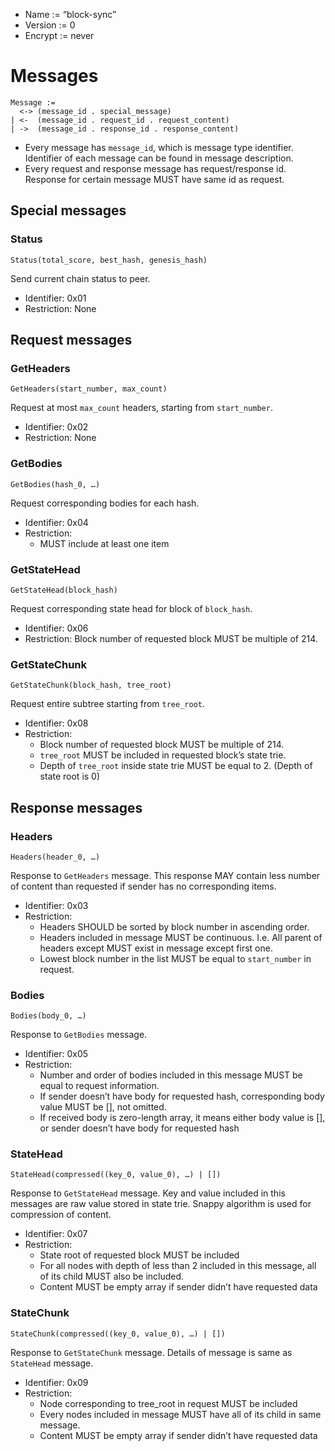 * Name := “block-sync”
* Version := 0
* Encrypt := never

# Messages

```
Message :=
  <-> (message_id . special_message)
| <-  (message_id . request_id . request_content)
| ->  (message_id . response_id . response_content)
```

* Every message has `message_id`, which is message type identifier. Identifier of each message can be found in message description.
* Every request and response message has request/response id. Response for certain message MUST have same id as request.

## Special messages

### Status

```
Status(total_score, best_hash, genesis_hash)
```

Send current chain status to peer.

* Identifier: 0x01
* Restriction: None

## Request messages

### GetHeaders

```
GetHeaders(start_number, max_count)
```

Request at most `max_count` headers, starting from `start_number`.

* Identifier: 0x02
* Restriction: None


### GetBodies

```
GetBodies(hash_0, …)
```

Request corresponding bodies for each hash.

* Identifier: 0x04
* Restriction:
  * MUST include at least one item


### GetStateHead

```
GetStateHead(block_hash)
```

Request corresponding state head for block of `block_hash`.

* Identifier: 0x06
* Restriction: Block number of requested block MUST be multiple of 214.


### GetStateChunk

```
GetStateChunk(block_hash, tree_root)
```

Request entire subtree starting from `tree_root`.

* Identifier: 0x08
* Restriction:
  * Block number of requested block MUST be multiple of 214.
  * `tree_root` MUST be included in requested block’s state trie.
  * Depth of `tree_root` inside state trie MUST be equal to 2. (Depth of state root is 0)


## Response messages

### Headers

```
Headers(header_0, …)
```

Response to `GetHeaders` message. This response MAY contain less number of content than requested if sender has no corresponding items.

* Identifier: 0x03
* Restriction:
  * Headers SHOULD be sorted by block number in ascending order.
  * Headers included in message MUST be continuous. I.e. All parent of headers except MUST exist in message except first one.
  * Lowest block number in the list MUST be equal to `start_number` in request.


### Bodies

```
Bodies(body_0, …)
```

Response to `GetBodies` message.

* Identifier: 0x05
* Restriction:
  * Number and order of bodies included in this message MUST be equal to request information.
  * If sender doesn’t have body for requested hash, corresponding body value MUST be [], not omitted.
  * If received body is zero-length array, it means either body value is [], or sender doesn’t have body for requested hash


### StateHead

```
StateHead(compressed((key_0, value_0), …) | [])
```

Response to `GetStateHead` message. Key and value included in this messages are raw value stored in state trie. Snappy algorithm is used for compression of content.

* Identifier: 0x07
* Restriction:
  * State root of requested block MUST be included
  * For all nodes with depth of less than 2 included in this message, all of its child MUST also be included.
  * Content MUST be empty array if sender didn’t have requested data


### StateChunk
```
StateChunk(compressed((key_0, value_0), …) | [])
```

Response to `GetStateChunk` message. Details of message is same as `StateHead` message.

* Identifier: 0x09
* Restriction:
  * Node corresponding to tree_root in request MUST be included
  * Every nodes included in message MUST have all of its child in same message.
  * Content MUST be empty array if sender didn’t have requested data
